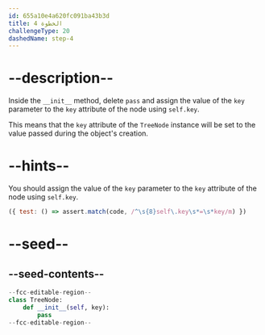 ```yaml
---
id: 655a10e4a620fc091ba43b3d
title: الخطوة 4
challengeType: 20
dashedName: step-4
---
```


# --description--

Inside the `__init__` method, delete `pass` and assign the value of the `key` parameter to the `key` attribute of the node using `self.key`.

This means that the `key` attribute of the `TreeNode` instance will be set to the value passed during the object's creation.

# --hints--

You should assign the value of the `key` parameter to the `key` attribute of the node using `self.key`.

```js
({ test: () => assert.match(code, /^\s{8}self\.key\s*=\s*key/m) })
```

# --seed--

## --seed-contents--

```py
--fcc-editable-region--
class TreeNode:
    def __init__(self, key):
        pass
--fcc-editable-region--
```
